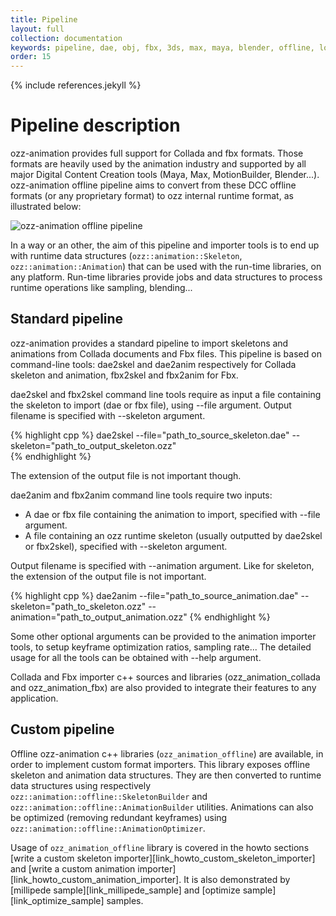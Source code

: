 ```yaml
---
title: Pipeline
layout: full
collection: documentation
keywords: pipeline, dae, obj, fbx, 3ds, max, maya, blender, offline, load, import, runtime, build, convert, optimize
order: 15
---
```


{% include references.jekyll %}

Pipeline description
====================

ozz-animation provides full support for Collada and fbx formats. Those formats are heavily used by the animation industry and supported by all major Digital Content Creation tools (Maya, Max, MotionBuilder, Blender...). ozz-animation offline pipeline aims to convert from these DCC offline formats (or any proprietary format) to ozz internal runtime format, as illustrated below:

![ozz-animation offline pipeline]({{site.baseurl}}/images/documentation/pipeline.png)

In a way or an other, the aim of this pipeline and importer tools is to end up with runtime data structures (`ozz::animation::Skeleton`, `ozz::animation::Animation`) that can be used with the run-time libraries, on any platform. Run-time libraries provide jobs and data structures to process runtime operations like sampling, blending...

Standard pipeline
-----------------

ozz-animation provides a standard pipeline to import skeletons and animations from Collada documents and Fbx files. This pipeline is based on command-line tools: dae2skel and dae2anim respectively for Collada skeleton and animation, fbx2skel and fbx2anim for Fbx.

dae2skel and fbx2skel command line tools require as input a file containing the skeleton to import (dae or fbx file), using \-\-file argument. Output filename is specified with \-\-skeleton argument.

{% highlight cpp %}
dae2skel --file="path_to_source_skeleton.dae" --skeleton="path_to_output_skeleton.ozz"  
{% endhighlight %}

The extension of the output file is not important though.

dae2anim and fbx2anim command line tools require two inputs:

- A dae or fbx file containing the animation to import, specified with \-\-file argument.
- A file containing an ozz runtime skeleton (usually outputted by dae2skel or fbx2skel), specified with \-\-skeleton argument.

Output filename is specified with \-\-animation argument. Like for skeleton, the extension of the output file is not important.

{% highlight cpp %}
dae2anim --file="path_to_source_animation.dae" --skeleton="path_to_skeleton.ozz" --animation="path_to_output_animation.ozz"
{% endhighlight %}

Some other optional arguments can be provided to the animation importer tools, to setup keyframe optimization ratios, sampling rate... The detailed usage for all the tools can be obtained with \-\-help argument.

Collada and Fbx importer c++ sources and libraries (ozz_animation_collada and ozz_animation_fbx) are also provided to integrate their features to any application.

Custom pipeline
---------------

Offline ozz-animation c++ libraries (`ozz_animation_offline`) are available, in order to implement custom format importers. This library exposes offline skeleton and animation data structures. They are then converted to runtime data structures using respectively `ozz::animation::offline::SkeletonBuilder` and `ozz::animation::offline::AnimationBuilder` utilities. Animations can also be optimized (removing redundant keyframes) using `ozz::animation::offline::AnimationOptimizer`.

Usage of `ozz_animation_offline` library is covered in the howto sections [write a custom skeleton importer][link_howto_custom_skeleton_importer] and [write a custom animation importer][link_howto_custom_animation_importer]. It is also demonstrated by [millipede sample][link_millipede_sample] and [optimize sample][link_optimize_sample] samples.
